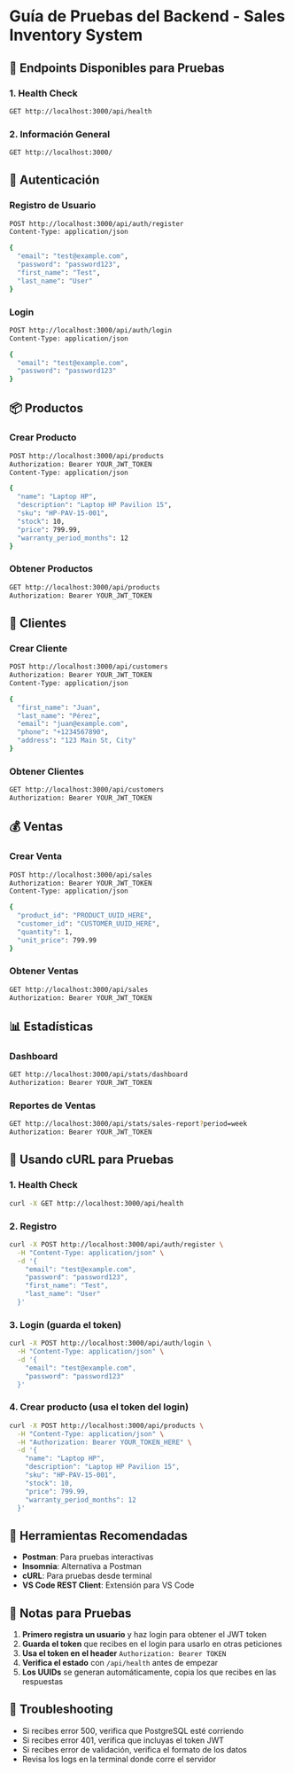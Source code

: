 # Guía de Pruebas del Backend - Sales Inventory System

## 🚀 Endpoints Disponibles para Pruebas

### 1. Health Check
```bash
GET http://localhost:3000/api/health
```

### 2. Información General
```bash
GET http://localhost:3000/
```

## 🔐 Autenticación

### Registro de Usuario
```bash
POST http://localhost:3000/api/auth/register
Content-Type: application/json

{
  "email": "test@example.com",
  "password": "password123",
  "first_name": "Test",
  "last_name": "User"
}
```

### Login
```bash
POST http://localhost:3000/api/auth/login
Content-Type: application/json

{
  "email": "test@example.com",
  "password": "password123"
}
```

## 📦 Productos

### Crear Producto
```bash
POST http://localhost:3000/api/products
Authorization: Bearer YOUR_JWT_TOKEN
Content-Type: application/json

{
  "name": "Laptop HP",
  "description": "Laptop HP Pavilion 15",
  "sku": "HP-PAV-15-001",
  "stock": 10,
  "price": 799.99,
  "warranty_period_months": 12
}
```

### Obtener Productos
```bash
GET http://localhost:3000/api/products
Authorization: Bearer YOUR_JWT_TOKEN
```

## 👥 Clientes

### Crear Cliente
```bash
POST http://localhost:3000/api/customers
Authorization: Bearer YOUR_JWT_TOKEN
Content-Type: application/json

{
  "first_name": "Juan",
  "last_name": "Pérez",
  "email": "juan@example.com",
  "phone": "+1234567890",
  "address": "123 Main St, City"
}
```

### Obtener Clientes
```bash
GET http://localhost:3000/api/customers
Authorization: Bearer YOUR_JWT_TOKEN
```

## 💰 Ventas

### Crear Venta
```bash
POST http://localhost:3000/api/sales
Authorization: Bearer YOUR_JWT_TOKEN
Content-Type: application/json

{
  "product_id": "PRODUCT_UUID_HERE",
  "customer_id": "CUSTOMER_UUID_HERE",
  "quantity": 1,
  "unit_price": 799.99
}
```

### Obtener Ventas
```bash
GET http://localhost:3000/api/sales
Authorization: Bearer YOUR_JWT_TOKEN
```

## 📊 Estadísticas

### Dashboard
```bash
GET http://localhost:3000/api/stats/dashboard
Authorization: Bearer YOUR_JWT_TOKEN
```

### Reportes de Ventas
```bash
GET http://localhost:3000/api/stats/sales-report?period=week
Authorization: Bearer YOUR_JWT_TOKEN
```

## 🧪 Usando cURL para Pruebas

### 1. Health Check
```bash
curl -X GET http://localhost:3000/api/health
```

### 2. Registro
```bash
curl -X POST http://localhost:3000/api/auth/register \
  -H "Content-Type: application/json" \
  -d '{
    "email": "test@example.com",
    "password": "password123",
    "first_name": "Test",
    "last_name": "User"
  }'
```

### 3. Login (guarda el token)
```bash
curl -X POST http://localhost:3000/api/auth/login \
  -H "Content-Type: application/json" \
  -d '{
    "email": "test@example.com", 
    "password": "password123"
  }'
```

### 4. Crear producto (usa el token del login)
```bash
curl -X POST http://localhost:3000/api/products \
  -H "Content-Type: application/json" \
  -H "Authorization: Bearer YOUR_TOKEN_HERE" \
  -d '{
    "name": "Laptop HP",
    "description": "Laptop HP Pavilion 15",
    "sku": "HP-PAV-15-001",
    "stock": 10,
    "price": 799.99,
    "warranty_period_months": 12
  }'
```

## 🔧 Herramientas Recomendadas

- **Postman**: Para pruebas interactivas
- **Insomnia**: Alternativa a Postman
- **cURL**: Para pruebas desde terminal
- **VS Code REST Client**: Extensión para VS Code

## 📝 Notas para Pruebas

1. **Primero registra un usuario** y haz login para obtener el JWT token
2. **Guarda el token** que recibes en el login para usarlo en otras peticiones
3. **Usa el token en el header** `Authorization: Bearer TOKEN`
4. **Verifica el estado** con `/api/health` antes de empezar
5. **Los UUIDs** se generan automáticamente, copia los que recibes en las respuestas

## 🐛 Troubleshooting

- Si recibes error 500, verifica que PostgreSQL esté corriendo
- Si recibes error 401, verifica que incluyas el token JWT
- Si recibes error de validación, verifica el formato de los datos
- Revisa los logs en la terminal donde corre el servidor